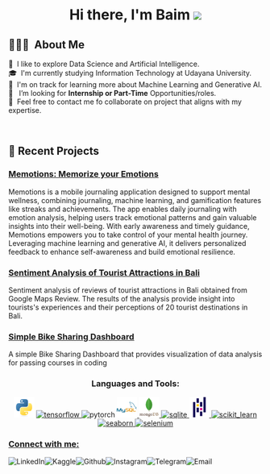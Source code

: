 <h1 align="center"><b>Hi there, I'm Baim </b><img src="https://media.giphy.com/media/hvRJCLFzcasrR4ia7z/giphy.gif" width="35"></h1>


## 👨🏻‍💻 &nbsp;About Me

🔭 &nbsp;I like to explore Data Science and Artificial Intelligence.\
🎓 &nbsp;I'm currently studying Information Technology at Udayana University.\
🌱 &nbsp;I'm on track for learning more about Machine Learning and Generative AI.\
💼 &nbsp; I’m looking for **Internship or Part-Time** Opportunities/roles.\
💬 &nbsp;Feel free to contact me fo collaborate on project that aligns with my expertise.

<br>

## 📝 Recent Projects
### [ Memotions: Memorize your Emotions ](https://github.com/memotions)<br>
Memotions is a mobile journaling application designed to support mental wellness, combining journaling, machine learning, and gamification features like streaks and achievements. The app enables daily journaling with emotion analysis, helping users track emotional patterns and gain valuable insights into their well-being. With early awareness and timely guidance, Memotions empowers you to take control of your mental health journey. Leveraging machine learning and generative AI, it delivers personalized feedback to enhance self-awareness and build emotional resilience.

### [ Sentiment Analysis of Tourist Attractions in Bali ](https://github.com/MuhIbrahimm/Sentiment-Analysis-of-Tourist-Attractions-in-Bali)<br>
Sentiment analysis of reviews of tourist attractions in Bali obtained from Google Maps Review. The results of the analysis provide insight into tourists's experiences and their perceptions of 20 tourist destinations in Bali.


### [ Simple Bike Sharing Dashboard ](https://github.com/MuhIbrahimm/dicoding-data-analysis)<br>
A simple Bike Sharing Dashboard that provides visualization of data analysis for passing courses in coding

<h3 align="center">Languages and Tools:</h3>
  <p align="center">
    <img src="https://raw.githubusercontent.com/devicons/devicon/master/icons/python/python-original.svg" alt="python" width="40" height="40"/> </a> <a href="https://pytorch.org/" target="_blank" rel="noreferrer">
    <img src="https://www.vectorlogo.zone/logos/tensorflow/tensorflow-icon.svg" alt="tensorflow" width="40" height="40"/> </a>
    <img src="https://www.vectorlogo.zone/logos/pytorch/pytorch-icon.svg" alt="pytorch" width="40" height="40"/> </a> <a href="https://scikit-learn.org/" target="_blank" rel="noreferrer">
    <img src="https://raw.githubusercontent.com/devicons/devicon/master/icons/mysql/mysql-original-wordmark.svg" alt="mysql" width="40" height="40"/> </a> <a href="https://opencv.org/" target="_blank" rel="noreferrer">
    <img src="https://raw.githubusercontent.com/devicons/devicon/master/icons/mongodb/mongodb-original-wordmark.svg" alt="mongodb" width="40" height="40"/> </a> <a href="https://www.mysql.com/" target="_blank" rel="noreferrer">
    <img src="https://www.vectorlogo.zone/logos/sqlite/sqlite-icon.svg" alt="sqlite" width="40" height="40"/> </a> <a href="https://www.tensorflow.org" target="_blank" rel="noreferrer">
    <img src="https://raw.githubusercontent.com/devicons/devicon/2ae2a900d2f041da66e950e4d48052658d850630/icons/pandas/pandas-original.svg" alt="pandas" width="40" height="40"/> </a> <a href="https://www.photoshop.com/en" target="_blank" rel="noreferrer">
    <img src="https://upload.wikimedia.org/wikipedia/commons/0/05/Scikit_learn_logo_small.svg" alt="scikit_learn" width="40" height="40"/> </a> <a href="https://seaborn.pydata.org/" target="_blank" rel="noreferrer">
    <img src="https://seaborn.pydata.org/_images/logo-mark-lightbg.svg" alt="seaborn" width="40" height="40"/> </a> <a href="https://www.selenium.dev" target="_blank" rel="noreferrer">
    <img src="https://raw.githubusercontent.com/detain/svg-logos/780f25886640cef088af994181646db2f6b1a3f8/svg/selenium-logo.svg" alt="selenium" width="40" height="40"/> </a> <a href="https://www.sqlite.org/" target="_blank" rel="noreferrer">
  </p>
  

<h3 align="left">Connect with me:</h3>
<a href="https://www.linkedin.com/in/muhibrahimm/">
  <img align="left" alt="LinkedIn" src="https://img.shields.io/badge/Linkedin-0A66C2?style=for-the-badge&logo=Linkedin&logoColor=white" />
</a>
<a href="https://www.instagram.com/ibrhm.muh/](https://www.kaggle.com/muhibrahimmm">
  <img align="left" alt="Kaggle" src="https://img.shields.io/badge/Kaggle-20BEFF?style=for-the-badge&logo=Kaggle&logoColor=white" />
</a>
<a href="https://github.com/MuhIbrahimm">
  <img align="left" alt="Github" src="https://img.shields.io/badge/Github-181717?style=for-the-badge&logo=Github&logoColor=white" />
</a>
<a href="https://www.instagram.com/ibrhm.muh/">
  <img align="left" alt="Instagram" src="https://img.shields.io/badge/Instagram-E4405F?style=for-the-badge&logo=instagram&logoColor=white" />
</a>
<a href="https://t.me/ibrahim_muh">
  <img align="left" alt="Telegram" src="https://img.shields.io/static/v1?message=Telegrm&logo=telegram&label=&color=2CA5E0&logoColor=white&labelColor=&style=for-the-badge" />
</a>
<a href="mailto:baim21121994@gmail.com">
  <img align="left" alt="Email" src="https://img.shields.io/static/v1?message=Email&logo=gmail&label=&color=A084DC&logoColor=white&labelColor=&style=for-the-badge" />
</a>

